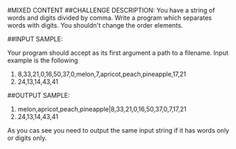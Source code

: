 #MIXED CONTENT
##CHALLENGE DESCRIPTION:
You have a string of words and digits divided by comma. Write a program which separates words with digits. You shouldn't change the order elements.

##INPUT SAMPLE:

Your program should accept as its first argument a path to a filename. Input example is the following

1. 8,33,21,0,16,50,37,0,melon,7,apricot,peach,pineapple,17,21
2. 24,13,14,43,41

##OUTPUT SAMPLE:

1. melon,apricot,peach,pineapple|8,33,21,0,16,50,37,0,7,17,21
2. 24,13,14,43,41

As you cas see you need to output the same input string if it has words only or digits only.
